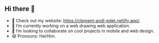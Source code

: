 ## Hi there 👋

<!--
**darthblanc/darthblanc** is a ✨ _special_ ✨ repository because its `README.md` (this file) appears on your GitHub profile.

Here are some ideas to get you started:

- 🔭 I’m currently working on ...
- 🌱 I’m currently learning ...
- 👯 I’m looking to collaborate on ...
- 🤔 I’m looking for help with ...
- 💬 Ask me about ...
- 📫 How to reach me: ...
- 😄 Pronouns: ...
- ⚡ Fun fact: ...
-->

- 🔭 Check out my website: https://clement-andi-edet.netlify.app/.
- 🌱 I’m currently working on a web drawing web application.
- 👯 I’m looking to collaborate on cool projects in mobile and web design.
- 😄 Pronouns: He/Him.
